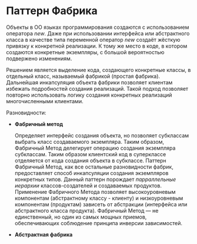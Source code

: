 # Паттерн Фабрика
Объекты в ОО языках программирования создаются с использованием оператора *new*. 
Даже при использовании интерфейса или абстрактного класса в качестве типа переменной оператор *new* создаёт жёсткую привязку к конкретной реализации.
К тому же место в коде, в котором создаются конкретные экземпляры, с большой вероятностью подвержено изменениям.

Решением является выделение кода, создающего конкретные классы, в отдельный класс, называемый фабрикой (простая фабрика). 
Дальнейшая инкапсуляция объекта фабрики позволяет клиентам избежать подробностей создания реализаций.
Такой подход позволяет повторно использовать логику создания конкретных реализаций многочисленными клиентами.

Разновидности:
* **Фабричный метод**

    Определяет интерфейс создания объекта, но позволяет субклассам выбрать класс создаваемого экземпляра. 
    Таким образом, Фабричный Метод делегирует операцию создания экземпляра субклассам.
    Таким образом клиентский код в суперклассе отделяется от кода создания объекта в субклассе. 
    Паттерн Фабричный Метод, как все остальные разновидности фабрик, предоставляет способ инкапсуляции создания экземпляров конкретных типов.
    Данный паттерн порождает *парраллельные иерархии* классов-создателей и создаваемых продуктов.
    Применение Фабричного Метода позволяет высокоуровневым компонентам (абстрактному классу - клиенту) и низкоуровневым компонентам (продуктам)
    зависеть от абстракции (интерфейса или абстрактного класса продукта). Фабричный Метод — не единственный, но
    один из самых мощных приемов, обеспечивающих соблюдение принципа инверсии зависимостей.
* **Абстрактная фабрика**
